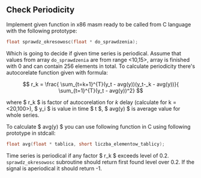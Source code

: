 ## Check Periodicity

Implement given function in x86 masm ready to be called from C language with the following prototype:

```c
float sprawdz_okresowosc(float * do_sprawdzenia);
```

Which is going to decide if given time series is periodical. Assume that values from array `do_sprawdzenia` are from range <10,15>, array is finished with 0 and can contain 256 elements in total. To calculate periodicity there's autocorelate function given with formula:


$$ r_k = \frac{ \sum_{t=k+1}^{T}(y_t - avg(y))(y_t-_k - avg(y))}{ \sum_{t=1}^{T}(y_t - avg(y))^2} $$

where $ r_k $ is factor of autocorelation for $k$ delay (calculate for k = <20,100>), $ y_i $ is value in time $ t $, $ avg(y) $ is average value for whole series.

To calculate $ avg(y) $ you can use following function in C using following prototype in stdcall:

```c
float avg(float * tablica, short liczba_elementow_tablicy);
```

Time series is periodical if any factor $ r_k $ exceeds level of 0.2.
`sprawdz_okresowosc` subroutine should return first found level over 0.2. If the signal is aperiodical it should return -1.


